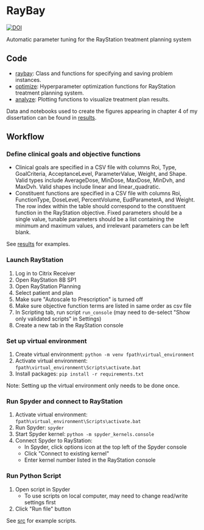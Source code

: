 # RayBay

[![DOI](https://zenodo.org/badge/261853893.svg)](https://zenodo.org/badge/latestdoi/261853893)

Automatic parameter tuning for the RayStation treatment planning system

## Code

* [raybay](/src/raybay.py): Class and functions for specifying and saving problem instances.
* [optimize](/src/optimize.py): Hyperparameter optimization functions for RayStation treatment planning system.
* [analyze](/src/analyze.py): Plotting functions to visualize treatment plan results.

Data and notebooks used to create the figures appearing in chapter 4 of my dissertation can be found in [results](/results).

## Workflow

### Define clinical goals and objective functions

* Clinical goals are specified in a CSV file with columns Roi, Type, GoalCriteria, AcceptanceLevel, ParameterValue, Weight, and Shape. Valid types include AverageDose, MinDose, MaxDose, MinDvh, and MaxDvh. Valid shapes include linear and linear_quadratic.
* Constituent functions are specified in a CSV file with columns Roi, FunctionType, DoseLevel, PercentVolume, EudParameterA, and Weight. The row index within the table should correspond to the constituent function in the RayStation objective. Fixed parameters should be a single value, tunable parameters should be a list containing the minimum and maximum values, and irrelevant parameters can be left blank.

See [results](/results) for examples.

### Launch RayStation
1. Log in to Citrix Receiver
2. Open RayStation 8B SP1
3. Open RayStation Planning
3. Select patient and plan
4. Make sure "Autoscale to Prescription" is turned off
5. Make sure objective function terms are listed in same order as csv file
4. In Scripting tab, run script `run_console` (may need to de-select "Show only validated scripts" in Settings)
5. Create a new tab in the RayStation console

### Set up virtual environment

1. Create virtual environment: ``python -m venv fpath\virtual_environment``
2. Activate virtual environment: ``fpath\virtual_environment\Scripts\activate.bat``
3. Install packages: ``pip install -r requirements.txt``

Note: Setting up the virtual environment only needs to be done once.

### Run Spyder and connect to RayStation
1. Activate virtual environment: ``fpath\virtual_environment\Scripts\activate.bat``
2. Run Spyder: ``spyder``
3. Start Spyder kernel: ``python -m spyder_kernels.console``
4. Connect Spyder to RayStation:
    * In Spyder, click options icon at the top left of the Spyder console
    * Click "Connect to existing kernel"
    * Enter kernel number listed in the RayStation console
    
### Run Python Script
1. Open script in Spyder
    * To use scripts on local computer, may need to change read/write settings first
2. Click "Run file" button

See [src](/src) for example scripts.
